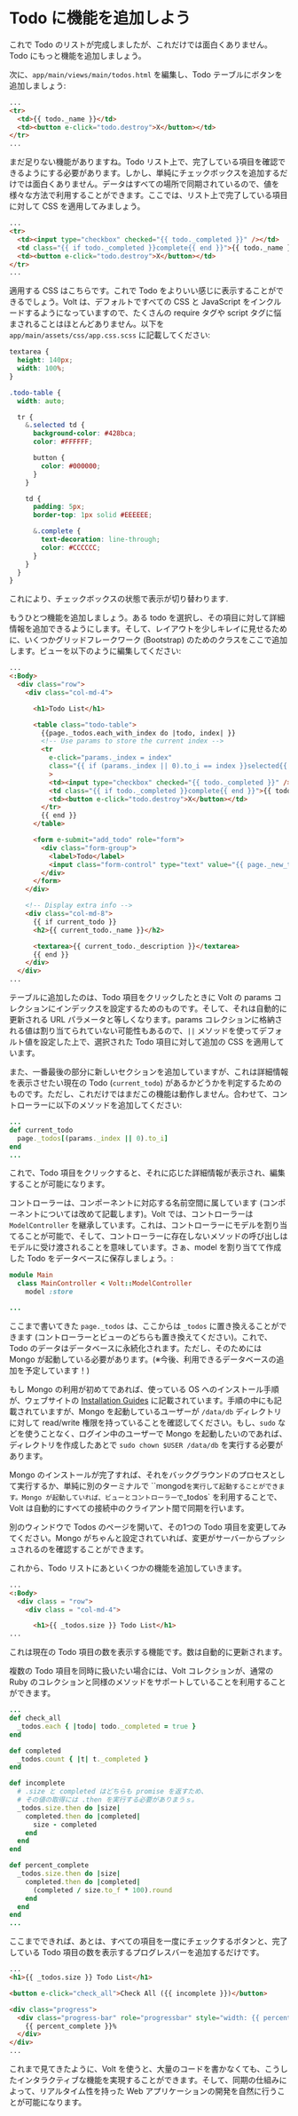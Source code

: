 # Todo に機能を追加しよう

これで Todo のリストが完成しましたが、これだけでは面白くありません。Todo にもっと機能を追加しましょう。

次に、`app/main/views/main/todos.html` を編集し、Todo テーブルにボタンを追加しましょう:

```html
...
<tr>
  <td>{{ todo._name }}</td>
  <td><button e-click="todo.destroy">X</button></td>
</tr>
...
```

まだ足りない機能がありますね。Todo リスト上で、完了している項目を確認できるようにする必要があります。しかし、単純にチェックボックスを追加するだけでは面白くありません。データはすべての場所で同期されているので、値を様々な方法で利用することができます。ここでは、リスト上で完了している項目に対して CSS を適用してみましょう。

```html
...
<tr>
  <td><input type="checkbox" checked="{{ todo._completed }}" /></td>
  <td class="{{ if todo._completed }}complete{{ end }}">{{ todo._name }}</td>
  <td><button e-click="todo.destroy">X</button></td>
</tr>
...
```

適用する CSS はこちらです。これで Todo をよりいい感じに表示することができるでしょう。Volt は、デフォルトですべての CSS と JavaScript をインクルードするようになっていますので、たくさんの require タグや script タグに悩まされることはほとんどありません。以下を `app/main/assets/css/app.css.scss` に記載してください:

```scss
textarea {
  height: 140px;
  width: 100%;
}

.todo-table {
  width: auto;

  tr {
    &.selected td {
      background-color: #428bca;
      color: #FFFFFF;

      button {
        color: #000000;
      }
    }

    td {
      padding: 5px;
      border-top: 1px solid #EEEEEE;

      &.complete {
        text-decoration: line-through;
        color: #CCCCCC;
      }
    }
  }
}
```

これにより、チェックボックスの状態で表示が切り替わります.

もうひとつ機能を追加しましょう。ある todo を選択し、その項目に対して詳細情報を追加できるようにします。そして、レイアウトを少しキレイに見せるために、いくつかグリッドフレークワーク (Bootstrap) のためのクラスをここで追加します。ビューを以下のように編集してください:

```html
...
<:Body>
  <div class="row">
    <div class="col-md-4">

      <h1>Todo List</h1>

      <table class="todo-table">
        {{page._todos.each_with_index do |todo, index| }}
        <!-- Use params to store the current index -->
        <tr
          e-click="params._index = index"
          class="{{ if (params._index || 0).to_i == index }}selected{{ end }}"
          >
          <td><input type="checkbox" checked="{{ todo._completed }}" /></td>
          <td class="{{ if todo._completed }}complete{{ end }}">{{ todo._name }}</td>
          <td><button e-click="todo.destroy">X</button></td>
        </tr>
        {{ end }}
      </table>

      <form e-submit="add_todo" role="form">
        <div class="form-group">
          <label>Todo</label>
          <input class="form-control" type="text" value="{{ page._new_todo }}" />
        </div>
      </form>
    </div>

    <!-- Display extra info -->
    <div class="col-md-8">
      {{ if current_todo }}
      <h2>{{ current_todo._name }}</h2>

      <textarea>{{ current_todo._description }}</textarea>
      {{ end }}
    </div>
  </div>
...
```

テーブルに追加したのは、Todo 項目をクリックしたときに Volt の params コレクションにインデックスを設定するためのものです。そして、それは自動的に更新される URL パラメータと等しくなります。params コレクションに格納される値は割り当てられていない可能性もあるので、`||` メソッドを使ってデフォルト値を設定した上で、選択された Todo 項目に対して追加の CSS を適用しています。

また、一番最後の部分に新しいセクションを追加していますが、これは詳細情報を表示させたい現在の Todo (`current_todo`) があるかどうかを判定するためのものです。ただし、これだけではまだこの機能は動作しません。合わせて、コントローラーに以下のメソッドを追加してください:

```ruby
...
def current_todo
  page._todos[(params._index || 0).to_i]
end
...
```

これで、Todo 項目をクリックすると、それに応じた詳細情報が表示され、編集することが可能になります。

コントローラーは、コンポーネントに対応する名前空間に属しています (コンポーネントについては改めて記載します)。Volt では、コントローラーは `ModelController` を継承しています。これは、コントローラーにモデルを割り当てることが可能で、そして、コントローラーに存在しないメソッドの呼び出しはモデルに受け渡されることを意味しています。さぁ、model を割り当てて作成した Todo をデータベースに保存しましょう。:

```ruby
module Main
  class MainController < Volt::ModelController
    model :store

...
```

ここまで書いてきた `page._todos` は、ここからは `_todos` に置き換えることができます (コントローラーとビューのどちらも置き換えてください)。これで、Todo のデータはデータベースに永続化されます。ただし、そのためには Mongo が起動している必要があります。(※今後、利用できるデータベースの追加を予定しています！)

もし Mongo の利用が初めてであれば、使っている OS へのインストール手順が、ウェブサイトの [Installation Guides](http://docs.mongodb.org/manual/installation/) に記載されています。手順の中にも記載されていますが、Mongo を起動しているユーザーが `/data/db` ディレクトリに対して read/write 権限を持っていることを確認してください。もし、`sudo` などを使うことなく、ログイン中のユーザーで Mongo を起動したいのであれば、ディレクトリを作成したあとで `sudo chown $USER /data/db` を実行する必要があります。

Mongo のインストールが完了すれば、それをバックグラウンドのプロセスとして実行するか、単純に別のターミナルで ``mongod` を実行して起動することができます。Mongo が起動していれば、ビューとコントローラーで `_todos` を利用することで、Volt は自動的にすべての接続中のクライアント間で同期を行います。

別のウィンドウで Todos のページを開いて、その1つの Todo 項目を変更してみてください。Mongo がちゃんと設定されていれば、変更がサーバーからプッシュされるのを確認することができます。

これから、Todo リストにあといくつかの機能を追加していきます。

```html
...
<:Body>
  <div class = "row">
    <div class = "col-md-4">

      <h1>{{ _todos.size }} Todo List</h1>
...
```

これは現在の Todo 項目の数を表示する機能です。数は自動的に更新されます。

複数の Todo 項目を同時に扱いたい場合には、Volt コレクションが、通常の Ruby のコレクションと同様のメソッドをサポートしていることを利用することができます。


```ruby
...
def check_all
  _todos.each { |todo| todo._completed = true }
end

def completed
  _todos.count { |t| t._completed }
end

def incomplete
  # .size と completed はどちらも promise を返すため、
  # その値の取得には .then を実行する必要がありまうｓ。
  _todos.size.then do |size|
    completed.then do |completed|
      size - completed
    end
  end
end

def percent_complete
  _todos.size.then do |size|
    completed.then do |completed|
      (completed / size.to_f * 100).round
    end
  end
end
...
```

ここまでできれば、あとは、すべての項目を一度にチェックするボタンと、完了している Todo 項目の数を表示するプログレスバーを追加するだけです。

```html
...
<h1>{{ _todos.size }} Todo List</h1>

<button e-click="check_all">Check All ({{ incomplete }})</button>

<div class="progress">
  <div class="progress-bar" role="progressbar" style="width: {{ percent_complete }}%;" >
    {{ percent_complete }}%
  </div>
</div>
...
```

これまで見てきたように、Volt を使うと、大量のコードを書かなくても、こうしたインタラクティブな機能を実現することができます。そして、同期の仕組みによって、リアルタイム性を持った Web アプリケーションの開発を自然に行うことが可能になります。
